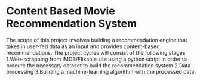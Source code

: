 # Content Based Movie Recommendation System
 
The scope of this project involves building a recommendation engine that takes in user-fed data as an input and provides content-based recommendations.
The project cycles will consist of the following stages:
1.Web-scrapping from IMDB/Flixable site using a python script in order to procure the necessary dataset to build the recommendation system
2.Data processing
3.Building a machine-learning algorithm with the processed data
